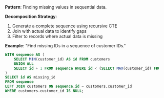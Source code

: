 **Pattern**: Finding missing values in sequential data.

**Decomposition Strategy**:

1. Generate a complete sequence using recursive CTE
2. Join with actual data to identify gaps
3. Filter to records where actual data is missing

**Example**: "Find missing IDs in a sequence of customer IDs."

```SQL
WITH sequence AS (
    SELECT MIN(customer_id) AS id FROM customers
    UNION ALL
    SELECT id + 1 FROM sequence WHERE id < (SELECT MAX(customer_id) FROM customers)
)
SELECT id AS missing_id
FROM sequence
LEFT JOIN customers ON sequence.id = customers.customer_id
WHERE customers.customer_id IS NULL;
```